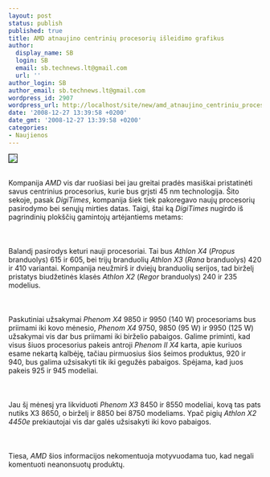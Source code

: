 ```yaml
---
layout: post
status: publish
published: true
title: AMD atnaujino centrinių procesorių išleidimo grafikus
author:
  display_name: SB
  login: SB
  email: sb.technews.lt@gmail.com
  url: ''
author_login: SB
author_email: sb.technews.lt@gmail.com
wordpress_id: 2907
wordpress_url: http://localhost/site/new/amd_atnaujino_centriniu_procesoriu_isleidimo_grafikus/
date: '2008-12-27 13:39:58 +0200'
date_gmt: '2008-12-27 13:39:58 +0200'
categories:
- Naujienos
---
```

<div class="imgright"><img src="http://tbn2.google.com/images?q=tbn:58tmNeTJ5YaBsM:http://www.techshout.com/images/amd-logo-black-big.jpg" border="1"></div>
<p><br>Kompanija <i>AMD</i> vis dar ruošiasi bei jau greitai pradės masiškai pristatinėti savus centrinius procesorius, kurie bus grįsti 45 nm technologija. Šito sekoje, pasak <i>DigiTimes</i>, kompanija šiek tiek pakoregavo naujų procesorių pasirodymo bei senųjų mirties datas. Taigi, štai ką <i>DigiTimes</i> nugirdo iš pagrindinių plokščių gamintojų artėjantiems metams:<br />
<br><br />
<br>Balandį pasirodys keturi nauji procesoriai. Tai bus <i>Athlon X4</i> (<i>Propus</i> branduolys) 615 ir 605, bei trijų branduolių <i>Athlon X3</i> (<i>Rana</i> branduolys) 420 ir 410 variantai. Kompanija neužmirš ir dviejų branduolių serijos, tad birželį pristatys biudžetinės klasės <i>Athlon X2</i> (<i>Regor</i> branduolys) 240 ir 235 modelius.<br />
<br><br />
<br>Paskutiniai užsakymai <i>Phenom X4</i> 9850 ir 9950 (140 W) procesoriams bus priimami iki kovo mėnesio, <i>Phenom X4</i> 9750, 9850 (95 W) ir 9950 (125 W) užsakymai vis dar bus priimami iki birželio pabaigos. Galime priminti, kad visus šiuos procesorius pakeis antroji <i>Phenom II X4</i> karta, apie kuriuos esame nekartą kalbėję, tačiau pirmuosius šios šeimos produktus, 920 ir 940, bus galima užsisakyti tik iki gegužės pabaigos. Spėjama, kad juos pakeis 925 ir 945 modeliai.<br />
<br><br />
<br>Jau šį mėnesį yra likviduoti <i>Phenom X3</i> 8450 ir 8550 modeliai, kovą tas pats nutiks X3 8650, o birželį ir 8850 bei 8750 modeliams. Ypač pigių <i>Athlon X2 4450e</i> prekiautojai vis dar galės užsisakyti iki kovo pabaigos.<br />
<br><br />
<br>Tiesa, <i>AMD</i> šios informacijos nekomentuoja motyvuodama tuo, kad negali komentuoti neanonsuotų produktų.<br />
<br><br />
<br><br />
<br><br />
<br></p>
